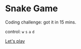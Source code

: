 # Snake Game

Coding challenge: got it in 15 mins.

control: `w` `s` `a` `d`

[Let's play](https://lqs469.github.io/Snake/)
